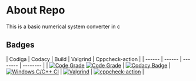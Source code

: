 # About Repo

This is a basic numerical system converter in c

## Badges
  

| Codiga | Codacy | Build | Valgrind | Cppcheck-action |
| ------ | ------ | -------- | -------- |
|  [![Code Grade](https://api.codiga.io/project/32230/status/svg)](https://app.codiga.io/public/project/32230/M1_Ipl_data_viewer/dashboard) [![Code Grade](https://api.codiga.io/project/32230/score/svg)](https://app.codiga.io/public/project/32230/M1_Ipl_data_viewer/dashboard) | [![Codacy Badge](https://app.codacy.com/project/badge/Grade/2a6797881f7849ab8699d98662413e25)](https://www.codacy.com/gh/meenank/M1_C_General_quiz/dashboard?utm_source=github.com&amp;utm_medium=referral&amp;utm_content=meenank/M1_C_General_quiz&amp;utm_campaign=Badge_Grade) | [![Windows C/C++ CI](https://github.com/meenank/M1_NumberSystem_Converter/actions/workflows/main.yml/badge.svg)](https://github.com/meenank/M1_NumberSystem_Converter/actions/workflows/main.yml) | [![Valgrind](https://github.com/meenank/M1_NumberSystem_Converter/actions/workflows/val.yml/badge.svg)](https://github.com/meenank/M1_NumberSystem_Converter/actions/workflows/val.yml) | [![cppcheck-action](https://github.com/meenank/M1_NumberSystem_Converter/actions/workflows/cpp.yml/badge.svg)](https://github.com/meenank/M1_NumberSystem_Converter/actions/workflows/cpp.yml) |
  
